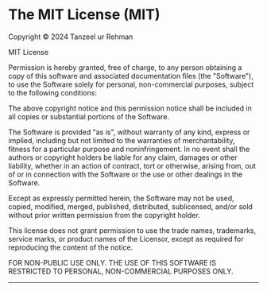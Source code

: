 # The MIT License (MIT)

Copyright © 2024 Tanzeel ur Rehman

MIT License

Permission is hereby granted, free of charge, to any person obtaining a copy of this software and associated documentation files (the "Software"), to use the Software solely for personal, non-commercial purposes, subject to the following conditions:

The above copyright notice and this permission notice shall be included in all copies or substantial portions of the Software.

The Software is provided "as is", without warranty of any kind, express or implied, including but not limited to the warranties of merchantability, fitness for a particular purpose and noninfringement. In no event shall the authors or copyright holders be liable for any claim, damages or other liability, whether in an action of contract, tort or otherwise, arising from, out of or in connection with the Software or the use or other dealings in the Software.

Except as expressly permitted herein, the Software may not be used, copied, modified, merged, published, distributed, sublicensed, and/or sold without prior written permission from the copyright holder.

This license does not grant permission to use the trade names, trademarks, service marks, or product names of the Licensor, except as required for reproducing the content of the notice.

FOR NON-PUBLIC USE ONLY. THE USE OF THIS SOFTWARE IS RESTRICTED TO PERSONAL, NON-COMMERCIAL PURPOSES ONLY.

-------------------------------------------------------------------------------


